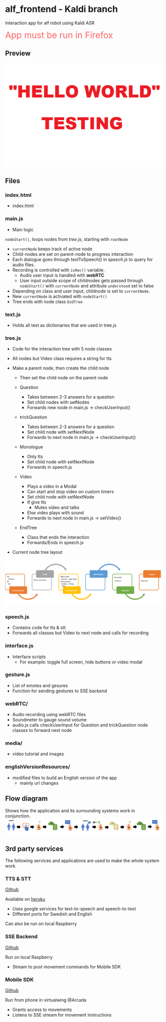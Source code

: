# alf_frontend - Kaldi branch
Interaction app for alf robot using Kaldi ASR

<span style="font-size:2em; color:#FF6666"> App must be run in Firefox </span>

## Preview

![preview](./media/super_image.png)


## Files

### index.html
- index.html

### main.js
- Main logic

`nodeStart()`, loops nodes from *tree.js*, starting with `rootNode`

-   `currentNode` keeps track of active node
-   Child-nodes are set on parent-node to progress interaction
-   Each dialogue goes through textToSpeech() in *speech.js* to query for audio files.
-   Recording is controlled with `isRec()` variable.
    - Audio user input is handled with **webRTC**
    - User input outside scope of childnodes gets passed through `nodeStart()` with `currentNode` and attribute `understood` set to false
-   Depending on class and user input, childnode is set to `currentNode`.
-   New `currentNode` is activated with `nodeStart()`
-   Tree ends with node class `EndTree`


### text.js
- Holds all text as dictionaries that are used in tree.js
### tree.js
- Code for the interaction tree with 5 node classes
- All nodes but Video class requires a string for tts
- Make a parent node, then create the child node
  - Then set the child node on the parent node

  - Question
    - Takes between 2-3 answers for a question
    - Set child nodes with setNodes
    - Forwards new node in main.js -> checkUserInput()
  - trickQuestion
    - Takes between 2-3 answers for a question
    - Set child node with setNextNode
    - Forwards to next node in main.js -> checkUserInput()
  - Monologue
    - Only tts
    - Set child node with setNextNode
    - Forwards in speech.js
  - Video
    - Plays a video in a Modal
    - Can start and stop video on custom timers
    - Set child node with setNextNode
    - If give tts
      - Mutes video and talks
    - Else video plays with sound
    - Forwards to next node in main.js -> setVideo()

  - EndTree
    - Class that ends the interaction
    - Forwards/Ends in speech.js

- Current node tree layout

![tree](./media/readme/tree-flow.png)
### speech.js
- Contains code for tts & stt
- Forwards all classes but Video to next node and calls for recording
### interface.js
- Interface scripts
  - For example: toggle full screen, hide buttons or video modal
### gesture.js
- List of emotes and gesures
- Function for sending gestures to SSE backend
### webRTC/
- Audio recording using webRTC files
- Soundmeter to gauge sound volume
- audio.js calls checkUserInput for Question and trickQuestion node classes to forward next node

### media/
- video tutorial and images

### englishVersionResources/
- modified files to build an English version of the app
  - mainly url changes

## Flow diagram
Shows how the application and its surrounding systems work in conjunction.
![flow](./media/readme/alf-flow-long.png)

## 3rd party services
The following services and applications are used to make the whole system work.

### TTS & STT
[Github](https://github.com/socbots/ALFTTSNuggPy)

Available on [heroku](https://alf-tts-api.herokuapp.com/)

- Uses google services for text-to-speech and speech-to-text
- Different ports for Swedish and English

Can also be run on local Raspberry

### SSE Backend
[Github](https://github.com/socbots/sse_backend)

Run on local Raspberry

- Stream to post movement commands for Mobile SDK

### Mobile SDK
[Github](https://github.com/socbots/MobileSDK)

Run from phone in virtualwing @Arcada

- Grants access to movements
- Listens to SSE stream for movement instructions
